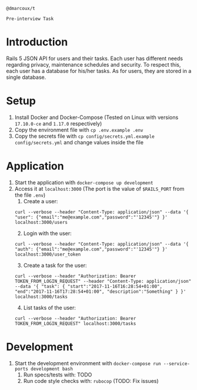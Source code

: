 ```
@dmarcoux/t

Pre-interview Task
```

# Introduction

Rails 5 JSON API for users and their tasks. Each user has different needs
regarding privacy, maintenance schedules and security. To respect this, each
user has a database for his/her tasks. As for users, they are stored in a single
database.

# Setup

1. Install Docker and Docker-Compose (Tested on Linux with versions `17.10.0-ce`
   and `1.17.0` respectively)
2. Copy the environment file with `cp .env.example .env`
3. Copy the secrets file with `cp config/secrets.yml.example config/secrets.yml`
   and change values inside the file

# Application

1. Start the application with `docker-compose up development`
2. Access it at `localhost:3000` (The port is the value of `$RAILS_PORT` from the file `.env`)
    1. Create a user:
    ```shell
    curl --verbose --header "Content-Type: application/json" --data '{ "user": {"email":"me@example.com","password":"'12345'"} }' localhost:3000/users
    ```
    2. Login with the user:
    ```shell
    curl --verbose --header "Content-Type: application/json" --data '{ "auth": {"email":"me@example.com","password":"'12345'"} }' localhost:3000/user_token
    ```
    3. Create a task for the user:
    ```shell
    curl --verbose --header "Authorization: Bearer TOKEN_FROM_LOGIN_REQUEST" --header "Content-Type: application/json" --data '{ "task": { "start":"2017-11-16T16:28:54+01:00", "end":"2017-11-16T17:28:54+01:00", "description":"Something" } }' localhost:3000/tasks
    ```
    4. List tasks of the user:
    ```shell
    curl --verbose --header "Authorization: Bearer TOKEN_FROM_LOGIN_REQUEST" localhost:3000/tasks
    ```

# Development

1. Start the development environment with `docker-compose run --service-ports development bash`
    1. Run specs/tests with: TODO
    2. Run code style checks with: `rubocop` (TODO: Fix issues)
